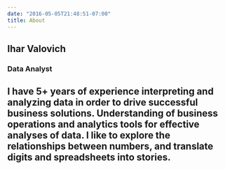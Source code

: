 ```yaml
---
date: "2016-05-05T21:48:51-07:00"
title: About
---
```


## Ihar Valovich
### Data Analyst

I have 5+ years of experience interpreting and analyzing data in order to drive successful business solutions. Understanding of business operations and analytics tools for effective analyses of data. I like to explore the relationships between numbers, and translate digits and spreadsheets into stories.
---